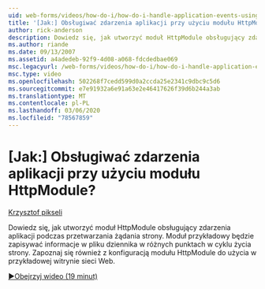 ```yaml
---
uid: web-forms/videos/how-do-i/how-do-i-handle-application-events-using-an-httpmodule
title: '[Jak:] Obsługiwać zdarzenia aplikacji przy użyciu modułu HttpModule? | Microsoft Docs'
author: rick-anderson
description: Dowiedz się, jak utworzyć moduł HttpModule obsługujący zdarzenia aplikacji podczas przetwarzania żądania strony. Przykładowy moduł zapisze informacje w dzienniku...
ms.author: riande
ms.date: 09/13/2007
ms.assetid: a4adedeb-92f9-4d08-a068-fdcdedbae069
msc.legacyurl: /web-forms/videos/how-do-i/how-do-i-handle-application-events-using-an-httpmodule
msc.type: video
ms.openlocfilehash: 502268f7cedd599d0a2ccda25e2341c9dbc9c5d6
ms.sourcegitcommit: e7e91932a6e91a63e2e46417626f39d6b244a3ab
ms.translationtype: MT
ms.contentlocale: pl-PL
ms.lasthandoff: 03/06/2020
ms.locfileid: "78567859"
---
```

# <a name="how-do-i-handle-application-events-using-an-httpmodule"></a>[Jak:] Obsługiwać zdarzenia aplikacji przy użyciu modułu HttpModule?

[Krzysztof pikseli](https://twitter.com/chrispels)

Dowiedz się, jak utworzyć moduł HttpModule obsługujący zdarzenia aplikacji podczas przetwarzania żądania strony. Moduł przykładowy będzie zapisywać informacje w pliku dziennika w różnych punktach w cyklu życia strony. Zapoznaj się również z konfiguracją modułu HttpModule do użycia w przykładowej witrynie sieci Web.

[&#9654;Obejrzyj wideo (19 minut)](https://channel9.msdn.com/Blogs/ASP-NET-Site-Videos/how-do-i-handle-application-events-using-an-httpmodule)
